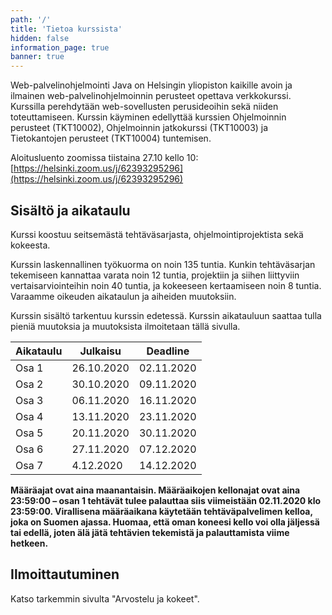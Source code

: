 ```yaml
---
path: '/'
title: 'Tietoa kurssista'
hidden: false
information_page: true
banner: true
---
```


Web-palvelinohjelmointi Java on Helsingin yliopiston kaikille avoin ja
ilmainen web-palvelinohjelmoinnin perusteet opettava verkkokurssi.
Kurssilla perehdytään web-sovellusten perusideoihin sekä niiden
toteuttamiseen. Kurssin käyminen edellyttää kurssien Ohjelmoinnin
perusteet (TKT10002), Ohjelmoinnin jatkokurssi (TKT10003) ja
Tietokantojen perusteet (TKT10004) tuntemisen.

Aloitusluento zoomissa tiistaina 27.10 kello 10: [https://helsinki.zoom.us/j/62393295296](https://helsinki.zoom.us/j/62393295296)

## Sisältö ja aikataulu ##

Kurssi koostuu seitsemästä tehtäväsarjasta, ohjelmointiprojektista sekä kokeesta.

Kurssin laskennallinen työkuorma on noin 135 tuntia. Kunkin tehtäväsarjan tekemiseen kannattaa varata noin 12 tuntia, projektiin ja siihen liittyviin vertaisarviointeihin noin 40 tuntia, ja kokeeseen kertaamiseen noin 8 tuntia. Varaamme oikeuden aikataulun ja aiheiden muutoksiin.

Kurssin sisältö tarkentuu kurssin edetessä. Kurssin aikatauluun saattaa tulla pieniä muutoksia ja muutoksista ilmoitetaan tällä sivulla.

| Aikataulu | Julkaisu   | Deadline   |
| ----------|------------|------------|
| Osa 1     | 26.10.2020 | 02.11.2020 |
| Osa 2     | 30.10.2020 | 09.11.2020 |
| Osa 3     | 06.11.2020 | 16.11.2020 |
| Osa 4     | 13.11.2020 | 23.11.2020 |
| Osa 5     | 20.11.2020 | 30.11.2020 |
| Osa 6     | 27.11.2020 | 07.12.2020 |
| Osa 7     | 4.12.2020  | 14.12.2020 |

**Määräajat ovat aina maanantaisin. Määräaikojen kellonajat ovat aina 23:59:00 – osan 1 tehtävät tulee palauttaa siis viimeistään 02.11.2020 klo 23:59:00. Virallisena määräaikana käytetään tehtäväpalvelimen kelloa, joka on Suomen ajassa. Huomaa, että oman koneesi kello voi olla jäljessä tai edellä, joten älä jätä tehtävien tekemistä ja palauttamista viime hetkeen.**

## Ilmoittautuminen ##

Katso tarkemmin sivulta "Arvostelu ja kokeet".
